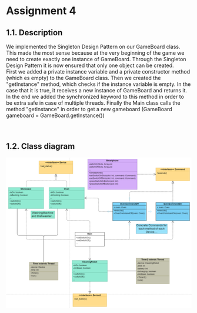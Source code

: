 # Assignment 4 <br/>
## 1.1. Description <br/>
We implemented the Singleton Design Pattern on our GameBoard class. This made the most sense because at the very beginning of the game we need to create exactly one instance of GameBoard. Through the Singleton Design Pattern it is now ensured that only one object can be created.<br/>
First we added a private instance variable and a private constructor method (which es empty) to the GameBoard class. Then we created the "getInstance" method, which checks if the instance variable is empty. In the case that it is true, it receives a new instance of GameBoard and returns it. In the end we added the synchronized keyword to this method in order to be extra safe in case of multiple threads. Finally the Main class calls the method "getInstance" in order to get a new gameboard (GameBoard gameboard = GameBoard.getInstance())<br/><br/><br/>
## 1.2. Class diagram <br/>
![class_diagram](https://github.com/davebasler/BINF4241-group-16-/blob/master/Assignment%204/ClassDiagram.PNG)

